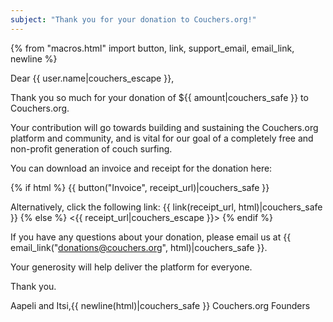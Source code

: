 ```yaml
---
subject: "Thank you for your donation to Couchers.org!"
---
```


{% from "macros.html" import button, link, support_email, email_link, newline %}

Dear {{ user.name|couchers_escape }},

Thank you so much for your donation of ${{ amount|couchers_safe }} to Couchers.org.

Your contribution will go towards building and sustaining the Couchers.org platform and community, and is vital for our goal of a completely free and non-profit generation of couch surfing.

You can download an invoice and receipt for the donation here:

{% if html %}
{{ button("Invoice", receipt_url)|couchers_safe }}

Alternatively, click the following link: {{ link(receipt_url, html)|couchers_safe }}
{% else %}
<{{ receipt_url|couchers_escape }}>
{% endif %}

If you have any questions about your donation, please email us at {{ email_link("donations@couchers.org", html)|couchers_safe }}.

Your generosity will help deliver the platform for everyone.

Thank you.

Aapeli and Itsi,{{ newline(html)|couchers_safe }}
Couchers.org Founders
